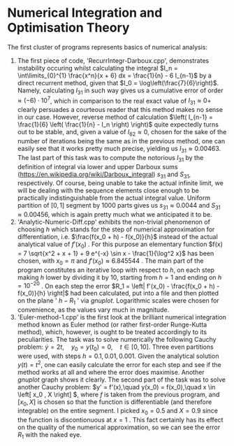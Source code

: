 # Numerical Integration and Optimisation Theory

The first cluster of programs represents basics of numerical analysis:
1. The first piece of code, 'RecurrIntegr-Darboux.cpp', demonstrates instability occuring whilst calculating the integral $I_n = \int\limits_{0}^{1} \frac{x^n}{x + 6} dx = \frac{1}{n} - 6 I_{n-1}$ by a direct recurrent method, given that $I_0 = \log\left(\frac{7}{6}\right)$. Namely, calculating $I_{31}$ in such way gives us a cumulative error of order $\approx (-6)\cdot 10^{7}$, which in comparison to the real exact value of $I_{31} \approx 0+$ clearly persuades a courteous reader that this method makes no sense in our case. However, reverse method of calculation $\left( I_{n-1} = \frac{1}{6} \left( \frac{1}{n} - I_n \right) \right)$ quite expectedly turns out to be stable, and, given a value of $I_{62} \approx 0$, chosen for the sake of the number of iterations being the same as in the previous method, one can easily see that it works pretty much precise, yielding us $I_{31} \approx 0.00463$. The last part of this task was to compute the notorious $I_{31}$ by the definition of integral via lower and upper Darboux sums (https://en.wikipedia.org/wiki/Darboux_integral) $s_{31}$ and $S_{31}$, respectively. Of course, being unable to take the actual infinite limit, we will be dealing with the sequence elements close enough to be practically indistinguishable from the actual integral value. Uniform partition of $\left[ 0, 1\right]$ segment by $1000$ parts gives us $s_{31} \approx 0.0044$ and $S_{31} \approx 0.00456$, which is again pretty much what we anticipated it to be.
2. 'Analytic-Numeric-Diff.cpp' exhibits the non-trivial phenomenon of choosing $h$ which stands for the step of numerical approximation for differentiation, i.e. $\frac{f(x_0 + h) - f(x_0)}{h}$ instead of the actual analytical value of $f'(x_0)$ . For this purpose an elementary function $f(x) = 7 \sqrt{x^2 + x + 1} + 9 e^{-x} \sin x - \frac{1}{\log^2 x}$ has been chosen, with $x_0 = \pi$ and $f'(x_0) \approx 6.845544$ . The main part of the program constitutes an iterative loop with respect to $h$, on each step making $h$ lower by dividing it by $10$, starting from $h = 1$ and ending on $h = 10^{-20}$ . On each step the error $R_1 = \left| f'(x_0) - \frac{f(x_0 + h) - f(x_0)}{h} \right|$ had been calculated, put into a file and then plotted on the plane ' $h - R_1$ ' via *gnuplot*. Logarithmic scales were chosen for convenience, as the values vary much in magnitude.
3. 'Euler-method-1.cpp' is the first look at the brilliant numerical integration method known as Euler method (or rather first-order Runge-Kutta method), which, however, is ought to be treated accordingly to its peculiarities. The task was to solve numerically the following Cauchy problem: $\dot{y} = 2t, \quad y_0 = y(t_0) = 0, \quad t \in \left[ 0 , 10 \right].$
   Three even partitions were used, with steps $h = 0.1, 0.01, 0.001$. Given the analytical solution $y(t) = t^2$, one can easily calculate the error for each step and see if the method works at all and where the error does maximise. Another *gnuplot* graph shows it clearly.
   The second part of the task was to solve another Cauchy problem: $y' = f'(x),\quad y(x_0) = f(x_0),\quad x \in \left[ x_0 , X \right] $, where $f$ is taken from the previous program, and $\left[ x_0 , X \right]$ is chosen so that the function is differentiable (and therefore integrable) on the entire segment. I picked $x_0 = 0.5$ and $X = 0.9$ since the function is discontionuous at $x = 1$ . This fact certainly has its effect on the quality of the numerical approximation, so we can see the error $R_1$ with the naked eye.
